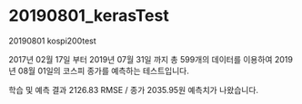 # 20190801_kerasTest
20190801 kospi200test

2017년 02월 17일 부터 2019년 07월 31일 까지 총 599개의 데이터를 이용하여
2019년 08월 01일의 코스피 종가를 예측하는 테스트입니다.

학습 및 예측 결과 2126.83 RMSE / 종가 2035.95원 예측치가 나왔습니다.
